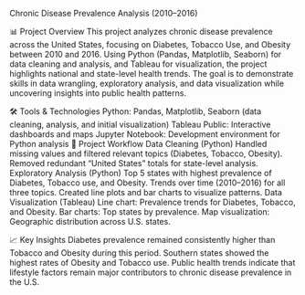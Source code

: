 Chronic Disease Prevalence Analysis (2010–2016)


📊 Project Overview
This project analyzes chronic disease prevalence across the United States, focusing on Diabetes, Tobacco Use, and Obesity between 2010 and 2016. Using Python (Pandas, Matplotlib, Seaborn) for data cleaning and analysis, and Tableau for visualization, the project highlights national and state-level health trends.
The goal is to demonstrate skills in data wrangling, exploratory analysis, and data visualization while uncovering insights into public health patterns.


🛠️ Tools & Technologies
Python: Pandas, Matplotlib, Seaborn (data cleaning, analysis, and initial visualization)
Tableau Public: Interactive dashboards and maps
Jupyter Notebook: Development environment for Python analysis
📂 Project Workflow
Data Cleaning (Python)
Handled missing values and filtered relevant topics (Diabetes, Tobacco, Obesity).
Removed redundant “United States” totals for state-level analysis.
Exploratory Analysis (Python)
Top 5 states with highest prevalence of Diabetes, Tobacco use, and Obesity.
Trends over time (2010–2016) for all three topics.
Created line plots and bar charts to visualize patterns.
Data Visualization (Tableau)
Line chart: Prevalence trends for Diabetes, Tobacco, and Obesity.
Bar charts: Top states by prevalence.
Map visualization: Geographic distribution across U.S. states.


📈 Key Insights
Diabetes prevalence remained consistently higher than Tobacco and Obesity during this period.
Southern states showed the highest rates of Obesity and Tobacco use.
Public health trends indicate that lifestyle factors remain major contributors to chronic disease prevalence in the U.S.
